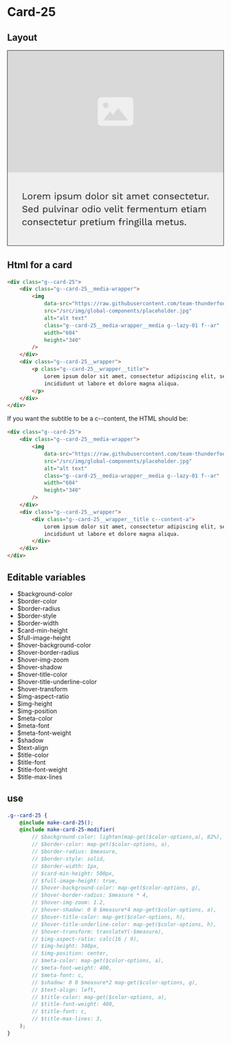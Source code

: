 # Card-25

## Layout

![alt text][card-25]

[card-25]: /src/img/global-components/card/card-25.jpg

## Html for a card

```html
<div class="g--card-25">
    <div class="g--card-25__media-wrapper">
        <img
            data-src="https://raw.githubusercontent.com/team-thunderfoot/ui/main/src/img/global-components/img-placeholder.jpg"
            src="/src/img/global-components/placeholder.jpg"
            alt="alt text"
            class="g--card-25__media-wrapper__media g--lazy-01 f--ar"
            width="604"
            height="340"
        />
    </div>
    <div class="g--card-25__wrapper">
        <p class="g--card-25__wrapper__title">
            Lorem ipsum dolor sit amet, consectetur adipiscing elit, sed do eiusmod tempor
            incididunt ut labore et dolore magna aliqua.
        </p>
    </div>
</div>
```

If you want the subtitle to be a c--content, the HTML should be:

```html
<div class="g--card-25">
    <div class="g--card-25__media-wrapper">
        <img
            data-src="https://raw.githubusercontent.com/team-thunderfoot/ui/main/src/img/global-components/img-placeholder.jpg"
            src="/src/img/global-components/placeholder.jpg"
            alt="alt text"
            class="g--card-25__media-wrapper__media g--lazy-01 f--ar"
            width="604"
            height="340"
        />
    </div>
    <div class="g--card-25__wrapper">
        <div class="g--card-25__wrapper__title c--content-a">
            Lorem ipsum dolor sit amet, consectetur adipiscing elit, sed do eiusmod tempor
            incididunt ut labore et dolore magna aliqua.
        </div>
    </div>
</div>
```

## Editable variables

-   $background-color
-   $border-color
-   $border-radius
-   $border-style
-   $border-width
-   $card-min-height
-   $full-image-height
-   $hover-background-color
-   $hover-border-radius
-   $hover-img-zoom
-   $hover-shadow
-   $hover-title-color
-   $hover-title-underline-color
-   $hover-transform
-   $img-aspect-ratio
-   $img-height
-   $img-position
-   $meta-color
-   $meta-font
-   $meta-font-weight
-   $shadow
-   $text-align
-   $title-color
-   $title-font
-   $title-font-weight
-   $title-max-lines

## use

```scss
.g--card-25 {
    @include make-card-25();
    @include make-card-25-modifier(
        // $background-color: lighten(map-get($color-options,a), 82%),
        // $border-color: map-get($color-options, a),
        // $border-radius: $measure,
        // $border-style: solid,
        // $border-width: 1px,
        // $card-min-height: 500px,
        // $full-image-height: true,
        // $hover-background-color: map-get($color-options, g),
        // $hover-border-radius: $measure * 4,
        // $hover-img-zoom: 1.2,
        // $hover-shadow: 0 0 $measure*4 map-get($color-options, a),
        // $hover-title-color: map-get($color-options, h),
        // $hover-title-underline-color: map-get($color-options, h),
        // $hover-transform: translateY(-$measure),
        // $img-aspect-ratio: calc(16 / 9),
        // $img-height: 340px,
        // $img-position: center,
        // $meta-color: map-get($color-options, a),
        // $meta-font-weight: 400,
        // $meta-font: c,
        // $shadow: 0 0 $measure*2 map-get($color-options, g),
        // $text-align: left,
        // $title-color: map-get($color-options, a),
        // $title-font-weight: 400,
        // $title-font: c,
        // $title-max-lines: 3,
    );
}
```

